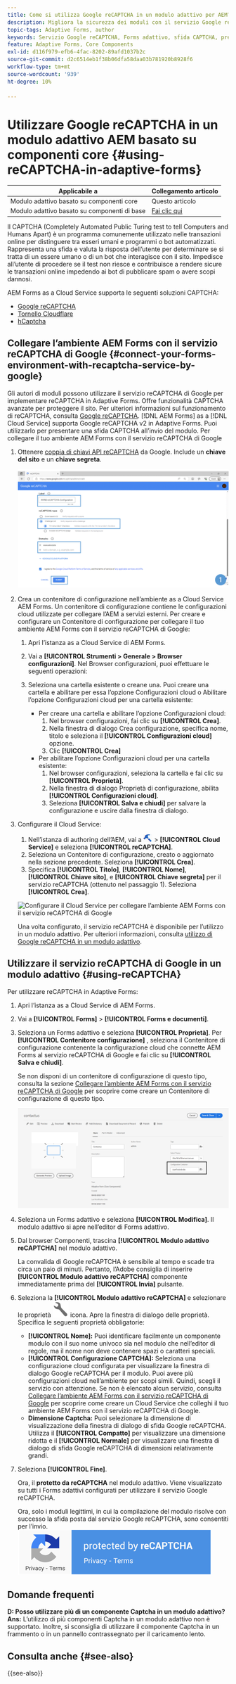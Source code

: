 ```yaml
---
title: Come si utilizza Google reCAPTCHA in un modulo adattivo per AEM?
description: Migliora la sicurezza dei moduli con il servizio Google reCAPTCHA. Guida passo passo all'interno!
topic-tags: Adaptive Forms, author
keywords: Servizio Google reCAPTCHA, Forms adattivo, sfida CAPTCHA, prevenzione dei bot, componenti core, sicurezza dell’invio dei moduli, prevenzione della posta indesiderata dei moduli
feature: Adaptive Forms, Core Components
exl-id: d116f979-efb6-4fac-8202-89afd1037b2c
source-git-commit: d2c6514eb1f38b06dfa58daa03b781920b8928f6
workflow-type: tm+mt
source-wordcount: '939'
ht-degree: 10%

---
```


# Utilizzare Google reCAPTCHA in un modulo adattivo AEM basato su componenti core {#using-reCAPTCHA-in-adaptive-forms}

| Applicabile a | Collegamento articolo |
| -------- | ---------------------------- |
| Modulo adattivo basato su componenti core | Questo articolo |
| Modulo adattivo basato su componenti di base | [Fai clic qui](/help/forms/captcha-adaptive-forms.md) |

Il CAPTCHA (Completely Automated Public Turing test to tell Computers and Humans Apart) è un programma comunemente utilizzato nelle transazioni online per distinguere tra esseri umani e programmi o bot automatizzati. Rappresenta una sfida e valuta la risposta dell’utente per determinare se si tratta di un essere umano o di un bot che interagisce con il sito. Impedisce all’utente di procedere se il test non riesce e contribuisce a rendere sicure le transazioni online impedendo ai bot di pubblicare spam o avere scopi dannosi.

AEM Forms as a Cloud Service supporta le seguenti soluzioni CAPTCHA:

* [Google reCAPTCHA](#connect-your-aem-forms-environment-with-recaptcha-service-by-google)
* [Tornello Cloudflare](/help/forms/integrate-adaptive-forms-turnstile-core-components.md)
* [hCaptcha](/help/forms/integrate-adaptive-forms-hcaptcha-core-components.md)


## Collegare l’ambiente AEM Forms con il servizio reCAPTCHA di Google {#connect-your-forms-environment-with-recaptcha-service-by-google}

Gli autori di moduli possono utilizzare il servizio reCAPTCHA di Google per implementare reCAPTCHA in Adaptive Forms. Offre funzionalità CAPTCHA avanzate per proteggere il sito. Per ulteriori informazioni sul funzionamento di reCAPTCHA, consulta [Google reCAPTCHA](https://developers.google.com/recaptcha/). [!DNL AEM Forms] as a [!DNL Cloud Service] supporta Google reCAPTCHA v2 in Adaptive Forms. Puoi utilizzarlo per presentare una sfida CAPTCHA all’invio del modulo. Per collegare il tuo ambiente AEM Forms con il servizio reCAPTCHA di Google

1. Ottenere [coppia di chiavi API reCAPTCHA](https://www.google.com/recaptcha/admin) da Google. Include un **chiave del sito** e un **chiave segreta**.

   ![Crea la configurazione Google reCAPTCHA del sito web Google per ottenere le chiavi reCAPTCHA](/help/forms/assets/google-captcha.gif)
1. Crea un contenitore di configurazione nell’ambiente as a Cloud Service AEM Forms. Un contenitore di configurazione contiene le configurazioni cloud utilizzate per collegare l’AEM a servizi esterni. Per creare e configurare un Contenitore di configurazione per collegare il tuo ambiente AEM Forms con il servizio reCAPTCHA di Google:
   1. Apri l’istanza as a Cloud Service di AEM Forms.
   1. Vai a **[!UICONTROL Strumenti > Generale > Browser configurazioni]**. Nel Browser configurazioni, puoi effettuare le seguenti operazioni:
   1. Seleziona una cartella esistente o creane una. Puoi creare una cartella e abilitare per essa l’opzione Configurazioni cloud o Abilitare l’opzione Configurazioni cloud per una cartella esistente:

      * Per creare una cartella e abilitare l’opzione Configurazioni cloud:
         1. Nel browser configurazioni, fai clic su **[!UICONTROL Crea]**.
         1. Nella finestra di dialogo Crea configurazione, specifica nome, titolo e seleziona il **[!UICONTROL Configurazioni cloud]** opzione.
         1. Clic **[!UICONTROL Crea]**
      * Per abilitare l’opzione Configurazioni cloud per una cartella esistente:
         1. Nel browser configurazioni, seleziona la cartella e fai clic su **[!UICONTROL Proprietà]**.
         1. Nella finestra di dialogo Proprietà di configurazione, abilita **[!UICONTROL Configurazioni cloud]**.
         1. Seleziona **[!UICONTROL Salva e chiudi]** per salvare la configurazione e uscire dalla finestra di dialogo.

1. Configurare il Cloud Service:
   1. Nell’istanza di authoring dell’AEM, vai a ![tools-1](assets/tools-1.png) > **[!UICONTROL Cloud Service]** e seleziona **[!UICONTROL reCAPTCHA]**.
   1. Seleziona un Contenitore di configurazione, creato o aggiornato nella sezione precedente. Seleziona **[!UICONTROL Crea]**.
   1. Specifica **[!UICONTROL Titolo]**, **[!UICONTROL Nome]**, **[!UICONTROL Chiave sito]**, e **[!UICONTROL Chiave segreta]** per il servizio reCAPTCHA (ottenuto nel passaggio 1). Seleziona **[!UICONTROL Crea]**.

   ![Configurare il Cloud Service per collegare l’ambiente AEM Forms con il servizio reCAPTCHA di Google](/help/forms/assets/captcha-configuration.gif)

   Una volta configurato, il servizio reCAPTCHA è disponibile per l’utilizzo in un modulo adattivo. Per ulteriori informazioni, consulta [utilizzo di Google reCAPTCHA in un modulo adattivo](#using-reCAPTCHA).

## Utilizzare il servizio reCAPTCHA di Google in un modulo adattivo {#using-reCAPTCHA}

Per utilizzare reCAPTCHA in Adaptive Forms:

1. Apri l’istanza as a Cloud Service di AEM Forms.
1. Vai a **[!UICONTROL Forms]** > **[!UICONTROL Forms e documenti]**.
1. Seleziona un Forms adattivo e seleziona **[!UICONTROL Proprietà]**. Per **[!UICONTROL Contenitore configurazione]** , seleziona il Contenitore di configurazione contenente la configurazione cloud che connette AEM Forms al servizio reCAPTCHA di Google e fai clic su **[!UICONTROL Salva e chiudi]**.

   Se non disponi di un contenitore di configurazione di questo tipo, consulta la sezione [Collegare l’ambiente AEM Forms con il servizio reCAPTCHA di Google](#connect-your-forms-environment-with-recaptcha-service-by-google) per scoprire come creare un Contenitore di configurazione di questo tipo.

   ![Seleziona contenitore configurazione](/help/forms/assets/captcha-properties.png)

1. Seleziona un Forms adattivo e seleziona **[!UICONTROL Modifica]**. Il modulo adattivo si apre nell’editor di Forms adattivo.
1. Dal browser Componenti, trascina **[!UICONTROL Modulo adattivo reCAPTCHA]** nel modulo adattivo.

   La convalida di Google reCAPTCHA è sensibile al tempo e scade tra circa un paio di minuti. Pertanto, l’Adobe consiglia di inserire **[!UICONTROL Modulo adattivo reCAPTCHA]** componente immediatamente prima del **[!UICONTROL Invia]** pulsante.

1. Seleziona la **[!UICONTROL Modulo adattivo reCAPTCHA]** e selezionare le proprietà ![Icona Proprietà](assets/configure-icon.svg) icona. Apre la finestra di dialogo delle proprietà. Specifica le seguenti proprietà obbligatorie:
   * **[!UICONTROL Nome]:** Puoi identificare facilmente un componente modulo con il suo nome univoco sia nel modulo che nell’editor di regole, ma il nome non deve contenere spazi o caratteri speciali.
   * **[!UICONTROL Configurazione CAPTCHA]:** Seleziona una configurazione cloud configurata per visualizzare la finestra di dialogo Google reCAPTCHA per il modulo. Puoi avere più configurazioni cloud nell’ambiente per scopi simili. Quindi, scegli il servizio con attenzione. Se non è elencato alcun servizio, consulta [Collegare l’ambiente AEM Forms con il servizio reCAPTCHA di Google](#connect-your-forms-environment-with-recaptcha-service-by-google) per scoprire come creare un Cloud Service che colleghi il tuo ambiente AEM Forms con il servizio reCAPTCHA di Google.
   * **Dimensione Captcha:** Puoi selezionare la dimensione di visualizzazione della finestra di dialogo di sfida Google reCAPTCHA. Utilizza il **[!UICONTROL Compatto]** per visualizzare una dimensione ridotta e il **[!UICONTROL Normale]** per visualizzare una finestra di dialogo di sfida Google reCAPTCHA di dimensioni relativamente grandi.

1. Seleziona **[!UICONTROL Fine]**.

   Ora, il **protetto da reCAPTCHA** nel modulo adattivo. Viene visualizzato su tutti i Forms adattivi configurati per utilizzare il servizio Google reCAPTCHA.

   Ora, solo i moduli legittimi, in cui la compilazione del modulo risolve con successo la sfida posta dal servizio Google reCAPTCHA, sono consentiti per l’invio.
   ![Google protetto da badge reCAPTCHA](/help/forms/assets/google-recaptcha-v2.png)

<!--
### Show or hide CAPTCHA component based on rules {#show-hide-captcha}

You can select to show or hide the CAPTCHA component based on rules that you apply on a component in an Adaptive Form. Select the component, select ![edit rules](assets/edit-rules-icon.svg), and select **[!UICONTROL Create]** to create a rule. For more information on creating rules, see [Rule Editor](rule-editor.md).

For example, the CAPTCHA component must display in an Adaptive Form only if the Currency Value field in the form has a value of more than 25000.

Select the **[!UICONTROL Currency Value]** field in the form and create the following rules:

![Show or hide rules](assets/rules-show-hide-captcha.png)

   >[!NOTE]
   >
   > When you select a reCAPTCHA v2 configuration and the size is set to [!UICONTROL Invisible], the show/hide option remains disabled.

   -->

## Domande frequenti

**D: Posso utilizzare più di un componente Captcha in un modulo adattivo?**
**Ans:** L’utilizzo di più componenti Captcha in un modulo adattivo non è supportato. Inoltre, si sconsiglia di utilizzare il componente Captcha in un frammento o in un pannello contrassegnato per il caricamento lento.

## Consulta anche {#see-also}

{{see-also}}